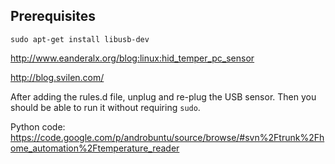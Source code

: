 ## Prerequisites ##

`sudo apt-get install libusb-dev`

http://www.eanderalx.org/blog:linux:hid_temper_pc_sensor

http://blog.svilen.com/

After adding the rules.d file, unplug and re-plug the USB sensor. Then you should be able to run it without requiring `sudo`.

Python code:
https://code.google.com/p/androbuntu/source/browse/#svn%2Ftrunk%2Fhome_automation%2Ftemperature_reader